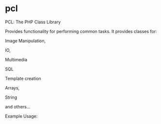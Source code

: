 # pcl
PCL: The PHP Class Library

Provides functionality for performing common tasks.
It provides classes for:

Image Manipulation,

IO,

Multimedia

SQL

Template creation

Arrays,

String

and others...

Example Usage: 
<?php
//include the ini (bootstrap) file, 
require 'pcl/ini.php'; 

//proceed to call classes as needed

//determine paths to web application

$current_script_paths = UrlInspector::get_path( dirname(__FILE__) );

define('SITE_DIR', $current_script_paths['dir_path']); //e.g /home/public_html/your_app_path

define('SITE_URL', rtrim($current_script_paths['http_path'], '/')); //e.g http://www.example-site.com
